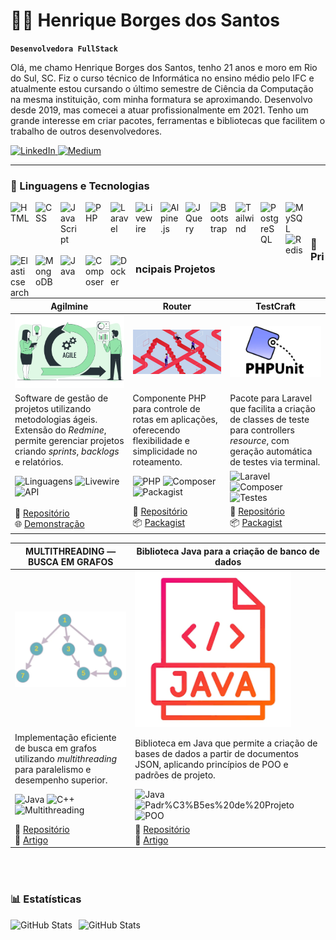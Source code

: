 # 🧑‍💻️ Henrique Borges dos Santos

**`Desenvolvedora FullStack`**

Olá, me chamo Henrique Borges dos Santos, tenho 21 anos e moro em Rio do Sul, SC. Fiz o curso técnico de Informática no ensino médio pelo IFC e atualmente estou cursando o último semestre de Ciência da Computação na mesma instituição, com minha formatura se aproximando. Desenvolvo desde 2019, mas comecei a atuar profissionalmente em 2021. Tenho um grande interesse em criar pacotes, ferramentas e bibliotecas que facilitem o trabalho de outros desenvolvedores.

<p align="left">
<a href="https://www.linkedin.com/in/henrique-borges-dos-santos/">
    <img
        alt="LinkedIn"
        title="Acesse meu LinkedIn"
        src="https://custom-icon-badges.demolab.com/badge/LinkedIn-0077B5?style=for-the-badge&logo=linkedin&logoColor=white"
    />
</a>
<a href="https://medium.com/@henrique.10agr">
    <img
        alt="Medium"
        title="Leia meus artigos no Medium"
        src="https://custom-icon-badges.demolab.com/badge/Medium-000000?style=for-the-badge&logo=medium&logoColor=white"
    />
</a>
</p>

---

### 🤖 Linguagens e Tecnologias

<img
    align="left"
    alt="HTML"
    title="HTML"
    width="30px"
    style="padding-right: 10px;"
    src="https://cdn.jsdelivr.net/gh/devicons/devicon@latest/icons/html5/html5-original.svg"
/>
<img
    align="left"
    alt="CSS"
    title="CSS"
    width="30px"
    style="padding-right: 10px;"
    src="https://cdn.jsdelivr.net/gh/devicons/devicon@latest/icons/css3/css3-original.svg"
/>
<img
    align="left"
    alt="JavaScript"
    title="JavaScript"
    width="30px"
    style="padding-right: 10px;"
    src="https://cdn.jsdelivr.net/gh/devicons/devicon@latest/icons/javascript/javascript-original.svg"
/>
<img
    align="left"
    alt="PHP"
    title="PHP"
    width="30px"
    style="padding-right: 10px;"
    src="https://cdn.jsdelivr.net/gh/devicons/devicon@latest/icons/php/php-original.svg"
/>
<img
    align="left"
    alt="Laravel"
    title="Laravel"
    width="30px"
    style="padding-right: 10px;"
    src="https://cdn.jsdelivr.net/gh/devicons/devicon@latest/icons/laravel/laravel-original.svg"
/>
<img
    align="left"
    alt="Livewire"
    title="Livewire"
    width="30px"
    style="padding-right: 10px;"
    src="https://cdn.jsdelivr.net/gh/devicons/devicon@latest/icons/livewire/livewire-original-wordmark.svg"
/>
<img
    align="left"
    alt="Alpine.js"
    title="Alpine.js"
    width="30px"
    style="padding-right: 10px;"
    src="https://cdn.jsdelivr.net/gh/devicons/devicon@latest/icons/alpinejs/alpinejs-original.svg"
/>
<img
    align="left"
    alt="JQuery"
    title="JQuery"
    width="30px"
    style="padding-right: 10px;"
    src="https://cdn.jsdelivr.net/gh/devicons/devicon@latest/icons/jquery/jquery-original.svg"
/>
<img
    align="left"
    alt="Bootstrap"
    title="Bootstrap"
    width="30px"
    style="padding-right: 10px;"
    src="https://cdn.jsdelivr.net/gh/devicons/devicon@latest/icons/bootstrap/bootstrap-original.svg"
/>
<img
    align="left"
    alt="Tailwind"
    title="Tailwind"
    width="30px"
    style="padding-right: 10px;"
    src="https://cdn.jsdelivr.net/gh/devicons/devicon@latest/icons/tailwindcss/tailwindcss-original.svg"
/>
<img
    align="left"
    alt="PostgreSQL"
    title="PostgreSQL"
    width="30px"
    style="padding-right: 10px;"
    src="https://cdn.jsdelivr.net/gh/devicons/devicon@latest/icons/postgresql/postgresql-original.svg"
/>
<img
    align="left"
    alt="MySQL"
    title="MySQL"
    width="30px"
    style="padding-right: 10px;"
    src="https://cdn.jsdelivr.net/gh/devicons/devicon@latest/icons/mysql/mysql-original.svg"
/>
<img
    align="left"
    alt="Redis"
    title="Redis"
    width="30px"
    style="padding-right: 10px;"
    src="https://cdn.jsdelivr.net/gh/devicons/devicon@latest/icons/redis/redis-original.svg"
/>
<img
    align="left"
    alt="Elasticsearch"
    title="Elasticsearch"
    width="30px"
    style="padding-right: 10px;"
    src="https://cdn.jsdelivr.net/gh/devicons/devicon@latest/icons/elasticsearch/elasticsearch-original.svg"
/>
<img
    align="left"
    alt="MongoDB"
    title="MongoDB"
    width="30px"
    style="padding-right: 10px;"
    src="https://cdn.jsdelivr.net/gh/devicons/devicon@latest/icons/mongodb/mongodb-original.svg"
/>
<img
    align="left"
    alt="Java"
    title="Java"
    width="30px"
    style="padding-right: 10px;"
    src="https://cdn.jsdelivr.net/gh/devicons/devicon@latest/icons/java/java-original.svg"
/>
<img
    align="left"
    alt="Composer"
    title="Composer"
    width="30px"
    style="padding-right: 10px;"
    src="https://cdn.jsdelivr.net/gh/devicons/devicon@latest/icons/composer/composer-original.svg"
/>
<img
    align="left"
    alt="Docker"
    title="Docker"
    width="30px"
    style="padding-right: 10px;"
    src="https://cdn.jsdelivr.net/gh/devicons/devicon@latest/icons/docker/docker-original.svg"
/>

<br/>
<br/>

### 🚀 Principais Projetos

| **Agilmine**                                                                                          | **Router**                                                                                         | **TestCraft**                                                                                          |
|-------------------------------------------------------------------------------------------------------|----------------------------------------------------------------------------------------------------|--------------------------------------------------------------------------------------------------------|
| <img src="./agilmine.jpg" alt="Agilmine" width="250px" />                        | <img src="./router.jpeg" alt="Router" width="250px" />                       | <img src="./TestCraft.webp" alt="TestCraft" width="250px" />                        |
| Software de gestão de projetos utilizando metodologias ágeis. Extensão do *Redmine*, permite gerenciar projetos criando *sprints*, *backlogs* e relatórios. | Componente PHP para controle de rotas em aplicações, oferecendo flexibilidade e simplicidade no roteamento. | Pacote para Laravel que facilita a criação de classes de teste para controllers *resource*, com geração automática de testes via terminal. |
| ![Linguagens](https://img.shields.io/badge/Laravel-blue) ![Livewire](https://img.shields.io/badge/Livewire-red) ![API](https://img.shields.io/badge/Redmine-API-yellow) | ![PHP](https://img.shields.io/badge/Linguagem-PHP-blue) ![Composer](https://img.shields.io/badge/Composer-orange) ![Packagist](https://img.shields.io/badge/Packagist-brightgreen) | ![Laravel](https://img.shields.io/badge/Laravel-blue) ![Composer](https://img.shields.io/badge/Composer-orange) ![Testes](https://img.shields.io/badge/Testes%20Unit%C3%A1rios-green) |
| 📂 [Repositório](https://github.com/HenriqueBS0/agilmine) <br> 🌐 [Demonstração](http://agilmine.henriquebs0.site/) | 📂 [Repositório](https://github.com/HenriqueBS0/router) <br> 📦 [Packagist](https://packagist.org/packages/henriquebs0/router) | 📂 [Repositório](https://github.com/fabtec-ifc/testcraft) <br> 📦 [Packagist](https://packagist.org/packages/fabtec/test-craft) |

| **MULTITHREADING — BUSCA EM GRAFOS**                                                                  | **Biblioteca Java para a criação de banco de dados**                                               |
|-------------------------------------------------------------------------------------------------------|----------------------------------------------------------------------------------------------------|
| <img src="./Grafo.webp" alt="Busca em Grafos" width="250px" />                 | <img src="java.png" alt="Biblioteca Java" width="250px" />              |
| Implementação eficiente de busca em grafos utilizando *multithreading* para paralelismo e desempenho superior. | Biblioteca em Java que permite a criação de bases de dados a partir de documentos JSON, aplicando princípios de POO e padrões de projeto. |
| ![Java](https://img.shields.io/badge/Java-blue) ![C++](https://img.shields.io/badge/C%2B%2B-yellow) ![Multithreading](https://img.shields.io/badge/Multithreading-red) | ![Java](https://img.shields.io/badge/Java-blue) ![Padr%C3%B5es%20de%20Projeto](https://img.shields.io/badge/Padr%C3%B5es%20de%20Projeto-brightgreen) ![POO](https://img.shields.io/badge/POO-orange) |
| 📂 [Repositório](https://github.com/HenriqueBS0/busca-grafo-multithread) <br> 📝 [Artigo](https://medium.com/@henrique.10agr/multithreading-busca-em-grafos-7df3103fe723) | 📂 [Repositório](https://github.com/HenriqueBS0/biblioteca-criacao-banco-dados) <br> 📝 [Artigo](https://medium.com/@henrique.10agr/biblioteca-java-para-a-cria%C3%A7%C3%A3o-de-banco-de-dados-bd5b23f4e129) |

<br/>
<br/>

### 📊 Estatísticas

<div>

  <img
    align="left"
    alt="GitHub Stats"
    height="200"
    style="padding-right: 10px;"
    src="https://github-readme-stats.vercel.app/api?username=HenriqueBS0&theme=vue&show_icons=true&include_all_commits=true&locale=pt-br"
  />

<img
      align="left"
      alt="GitHub Stats"
      height="200"
      src="https://github-readme-stats.vercel.app/api/top-langs/?username=HenriqueBS0&theme=vue&layout=compact&custom_title=Tecnologias&langs_count=9"
  />

</div>
